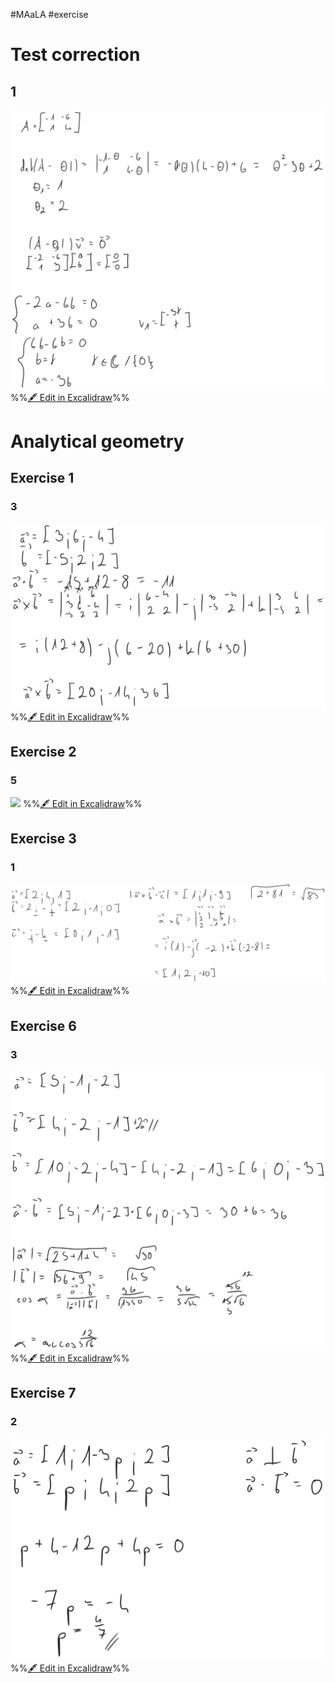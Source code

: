 #MAaLA #exercise 

# Test correction
## 1
![](attachments/Exercise%2022.05.2024%2022.05.2024%2008_28_41.excalidraw.svg)
%%[🖋 Edit in Excalidraw](attachments/Exercise%2022.05.2024%2022.05.2024%2008_28_41.excalidraw.md)%%

# Analytical geometry
## Exercise 1
### 3
![](attachments/Exercise%2022.05.2024%2022.05.2024%2008_33_58.excalidraw.svg)
%%[🖋 Edit in Excalidraw](attachments/Exercise%2022.05.2024%2022.05.2024%2008_33_58.excalidraw.md)%%

## Exercise 2
### 5
![](attachments/Exercise%2022.05.2024%2022.05.2024%2008_39_14.excalidraw.svg)
%%[🖋 Edit in Excalidraw](attachments/Exercise%2022.05.2024%2022.05.2024%2008_39_14.excalidraw.md)%%

## Exercise 3
### 1
![](attachments/Exercise%2022.05.2024%2022.05.2024%2008_44_20.excalidraw.svg)
%%[🖋 Edit in Excalidraw](attachments/Exercise%2022.05.2024%2022.05.2024%2008_44_20.excalidraw.md)%%

## Exercise 6
### 3
![](attachments/Exercise%2022.05.2024%2022.05.2024%2008_49_48.excalidraw.svg)
%%[🖋 Edit in Excalidraw](attachments/Exercise%2022.05.2024%2022.05.2024%2008_49_48.excalidraw.md)%%

## Exercise 7
### 2
![](attachments/Exercise%2022.05.2024%2022.05.2024%2008_55_37.excalidraw.svg)
%%[🖋 Edit in Excalidraw](attachments/Exercise%2022.05.2024%2022.05.2024%2008_55_37.excalidraw.md)%%